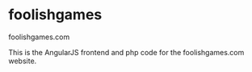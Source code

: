 foolishgames
============

foolishgames.com

This is the AngularJS frontend and php code for the foolishgames.com website.
